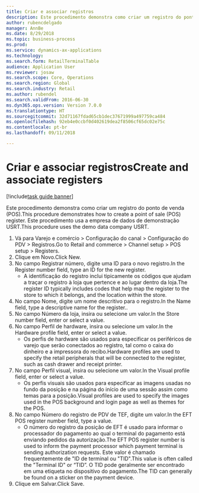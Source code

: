 ```yaml
--- 
title: Criar e associar registros
description: Este procedimento demonstra como criar um registro do ponto de venda (POS).
author: rubencdelgado
manager: AnnBe
ms.date: 8/29/2018
ms.topic: business-process
ms.prod: 
ms.service: dynamics-ax-applications
ms.technology: 
ms.search.form: RetailTerminalTable
audience: Application User
ms.reviewer: josaw
ms.search.scope: Core, Operations
ms.search.region: Global
ms.search.industry: Retail
ms.author: rubendel
ms.search.validFrom: 2016-06-30
ms.dyn365.ops.version: Version 7.0.0
ms.translationtype: HT
ms.sourcegitcommit: 32d71167fdad65cb1dec37671999a497759ca484
ms.openlocfilehash: 92eb4e0ccbf0d402619dea2f8506cf65dc02e75c
ms.contentlocale: pt-br
ms.lasthandoff: 09/11/2018

---
```

# <a name="create-and-associate-registers"></a><span data-ttu-id="b0f89-103">Criar e associar registros</span><span class="sxs-lookup"><span data-stu-id="b0f89-103">Create and associate registers</span></span>

[!include[task guide banner](../includes/task-guide-banner.md)]

<span data-ttu-id="b0f89-104">Este procedimento demonstra como criar um registro do ponto de venda (POS).</span><span class="sxs-lookup"><span data-stu-id="b0f89-104">This procedure demonstrates how to create a point of sale (POS) register.</span></span> <span data-ttu-id="b0f89-105">Este procedimento usa a empresa de dados de demonstração USRT.</span><span class="sxs-lookup"><span data-stu-id="b0f89-105">This procedure uses the demo data company USRT.</span></span>

1. <span data-ttu-id="b0f89-106">Vá para Varejo e comércio > Configuração do canal > Configuração do PDV > Registros.</span><span class="sxs-lookup"><span data-stu-id="b0f89-106">Go to Retail and commerce > Channel setup > POS setup > Registers.</span></span>
2. <span data-ttu-id="b0f89-107">Clique em Novo.</span><span class="sxs-lookup"><span data-stu-id="b0f89-107">Click New.</span></span>
3. <span data-ttu-id="b0f89-108">No campo Registrar número, digite uma ID para o novo registro.</span><span class="sxs-lookup"><span data-stu-id="b0f89-108">In the Register number field, type an ID for the new register.</span></span>
    * <span data-ttu-id="b0f89-109">A identificação do registro inclui tipicamente os códigos que ajudam a traçar o registro à loja que pertence e ao lugar dentro da loja.</span><span class="sxs-lookup"><span data-stu-id="b0f89-109">The register ID typically includes codes that help map the register to the store to which it belongs, and the location within the store.</span></span>  
4. <span data-ttu-id="b0f89-110">No campo Nome, digite um nome descritivo para o registro.</span><span class="sxs-lookup"><span data-stu-id="b0f89-110">In the Name field, type a descriptive name for the register..</span></span>
5. <span data-ttu-id="b0f89-111">No campo Número da loja, insira ou selecione um valor.</span><span class="sxs-lookup"><span data-stu-id="b0f89-111">In the Store number field, enter or select a value.</span></span>
6. <span data-ttu-id="b0f89-112">No campo Perfil de hardware, insira ou selecione um valor.</span><span class="sxs-lookup"><span data-stu-id="b0f89-112">In the Hardware profile field, enter or select a value.</span></span>
    * <span data-ttu-id="b0f89-113">Os perfis de hardware são usados para especificar os periféricos de varejo que serão conectados ao registro, tal como o caixa do dinheiro e a impressora do recibo.</span><span class="sxs-lookup"><span data-stu-id="b0f89-113">Hardware profiles are used to specify the retail peripherals that will be connected to the register, such as cash drawer and receipt printer.</span></span>  
7. <span data-ttu-id="b0f89-114">No campo Perfil visual, insira ou selecione um valor.</span><span class="sxs-lookup"><span data-stu-id="b0f89-114">In the Visual profile field, enter or select a value.</span></span>
    * <span data-ttu-id="b0f89-115">Os perfis visuais são usados para especificar as imagens usadas no fundo da posição e na página do início de uma sessão assim como temas para a posição.</span><span class="sxs-lookup"><span data-stu-id="b0f89-115">Visual profiles are used to specify the images used in the POS background and login page as well as themes for the POS.</span></span>  
8. <span data-ttu-id="b0f89-116">No campo Número do registro de PDV de TEF, digite um valor.</span><span class="sxs-lookup"><span data-stu-id="b0f89-116">In the EFT POS register number field, type a value.</span></span>
    * <span data-ttu-id="b0f89-117">O número do registro da posição de EFT é usado para informar o processador do pagamento ao qual o terminal do pagamento está enviando pedidos da autorização.</span><span class="sxs-lookup"><span data-stu-id="b0f89-117">The EFT POS register number is used to inform the payment processor which payment terminal is sending authorization requests.</span></span> <span data-ttu-id="b0f89-118">Este valor é chamado frequentemente de "ID de terminal ou "TID".</span><span class="sxs-lookup"><span data-stu-id="b0f89-118">This value is often called the "Terminal ID" or “TID”.</span></span> <span data-ttu-id="b0f89-119">O TID pode geralmente ser encontrado em uma etiqueta no dispositivo do pagamento.</span><span class="sxs-lookup"><span data-stu-id="b0f89-119">The TID can generally be found on a sticker on the payment device.</span></span>  
9. <span data-ttu-id="b0f89-120">Clique em Salvar.</span><span class="sxs-lookup"><span data-stu-id="b0f89-120">Click Save.</span></span>



